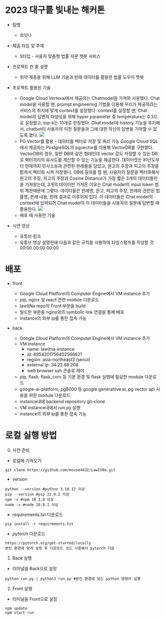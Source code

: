 # 2023 대구를 빛내는 해커톤

* 팀명
    * 죄잇나

* 제출 타입 및 주제
    * S타입 - 사용자 맞춤형 법률 자문 챗봇 서비스

* 프로젝트 한 줄 설명
    * 취약 계층을 위해 LLM 기술과 판례 데이터를 활용한 법률 도우미 챗봇

* 프로젝트 활용된 기술
    <!-- * Generative AI Studio에서 제공하는 프롬프트 설계를 활용 - 질문에 대한 답변을 해주는 챗봇 역할 -->
    * Google Cloud Vertexai에서 제공하는 Chatmodel을 가져와 사용했다.
    Chat model을 사용할 땐, prompt engineering 기법을 이용해 우리가 제공하려는 서비스의 취지에 맞게 context를 설정했다.
    context를 설정할 땐, Chat model의 답변의 다양성을 위해 hyper parameter 중 temperature는 0.3으로 설정했고, top-k는 10개로 한정했다.
    Chat model에 history 기능을 추가해서, chatbot이 사용자의 이전 질문들과 그에 대한 자신의 답변을 기억할 수 있도록 했다.
  <img src="https://miro.medium.com/v2/resize:fit:1400/1*6GkpsfFHSnlA_S8uGdQLxg.png"><br>
    * PG Vector를 활용 - 데이터를 벡터로 저장 및 쿼리 가능
    Google Cloud SQL에서 제공하는 PostgreSQL의 pgvector를 이용해 VectorDB를 구현했다.
    VectorDB의 경우, 일반 DB와 같은 형태인데 vector 값도 저장할 수 있는 DB로 벡터끼리의 유사도를 계산할 수 있는 기능을 제공한다.
    데이터셋은 81년도부터 현재까지 민사소송과 관련된 판례들을 담았고, 원고의 주장과 피고의 주장을 합쳐서 벡터화 시켜 저장했다.
    DB에 질의를 할 땐, 사용자의 질문을 벡터화해서 원고의 주장, 피고의 주장과 Cosine Distance가 가장 짧은 3개의 데이터들만을 가져왔는데,
    3개의 데이터만 가져온 이유는 Chat model의 input token 범위 제한때문에 그렇다.
    데이터들은 판례명, 원고, 피고의 주장, 판례와 관련된 법률명, 판례 내용, 판례 결과로 이루어져 있다.
    이 데이터들은 Chat model의 context에 입력되어 Chat model이 이 데이터들을 사용자의 질문에 답변할 때 활용한다.
  <img src="https://supabase.com/images/blog/embeddings/og_pgvector.png"><br>
    * 배포 때 사용한 기술

* 시연 영상
    * 유튜브 링크
    * 유튜브 영상 설명란에 다음과 같은 규칙을 사용하여 타임스탬프를 작성할 것
          00:00
          00:00
          00:00

# 배포

* front
   * Google Cloud Platform의 Computer Engine에서 VM instance 추가
   * pip, nginx 및 react 관련 module 다운로드 
   * lawItNa repo의 Front 부분을 build
   * 빌드한 부분을 nginx와의 symbolic link 연결을 통해 배포 
   * instance의 외부 ip를 통한 접속 가능
     
* back
   * Google Cloud Platform의 Computer Engine에서 VM instance 추가
   * VM instance
        * name: lawitna-instance
        * id: 4954201756402566821
        * region: asia-northeast3 (seoul)
        * external ip: 34.22.68.208
        * web browser ssh 콘솔로 제어
   * pip, flask, flask_cors 등 기본 환경 및 flask 실행에 필요한 module 다운로드
   * google-ai-platform, pg8000 등 google generatiive ai, pg vector api 사용을 위한 module 다운로드
   * instance내에 backend repository git-clone
   * VM instance내에서 run.py 실행
   * instance의 외부 ip를 통한 접속 가능

# 로컬 실행 방법

0. 사전 준비
* 로컬에 가져오기
~~~
git clone https://github.com/mouse4432/LawItNa.git
~~~

* version
~~~
python --version #python 3.10.12 이상
pip --version #pip 22.0.2 이상
npm -v #npm 10.1.0 이상
node -v #node 20.8.1 이상
~~~

* requirements.txt 다운로드
~~~
pip install -r requirements.txt
~~~

* pytorch 다운로드
~~~
https://pytorch.org/get-started/locally
본인 환경에 맞게 설정 후 다운로드 코드 사용해서 pytorch 다운
~~~

1. Back 실행
* 터미널을 Back으로 설정
~~~
python run.py | python3 run.py #본인 환경에 맞는 python 명령어 실행
~~~

2. Front 실행
* 터미널을 Front으로 설정
~~~
npm update
npm start run
~~~
